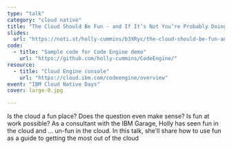 ```yaml
---
type: "talk"
category: "cloud native"
title: "The Cloud Should Be Fun - and If It’s Not You’re Probably Doing It Wrong"
slides:
  url: "https://noti.st/holly-cummins/b3XRyc/the-cloud-should-be-fun-and-if-its-not-youre-probably-doing-it-wrong"
code:
  - title: "Sample code for Code Engine demo"
    url: "https://github.com/holly-cummins/CodeEngine/"
resource:
  - title: "Cloud Engine console"
    url: "https://cloud.ibm.com/codeengine/overview"
event: "IBM Cloud Native Days"
cover: large-0.jpg

---
```

Is the cloud a fun place? Does the question even make sense? Is fun at work possible? As a consultant with the IBM Garage, Holly has seen fun in the cloud and … un-fun in the cloud. In this talk, she’ll share how to use fun as a guide to getting the most out of the cloud